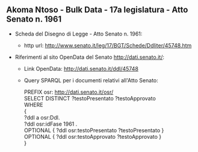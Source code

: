 ## Akoma Ntoso - Bulk Data - 17a legislatura - Atto Senato n. 1961 ##

* Scheda del Disegno di Legge - Atto Senato n. 1961:
	* http url: http://www.senato.it/leg/17/BGT/Schede/Ddliter/45748.htm

* Riferimenti al sito OpenData del Senato http://dati.senato.it/:
	* Link OpenData: http://dati.senato.it/ddl/45748
	* Query SPARQL per i documenti relativi all'Atto Senato:

        PREFIX osr: <http://dati.senato.it/osr/>  
		SELECT DISTINCT ?testoPresentato ?testoApprovato  
		WHERE  
		{  
		    ?ddl a osr:Ddl.  
		    ?ddl osr:idFase 1961 .  
		    OPTIONAL { ?ddl osr:testoPresentato ?testoPresentato }  
		    OPTIONAL { ?ddl osr:testoApprovato ?testoApprovato }  
		}
		